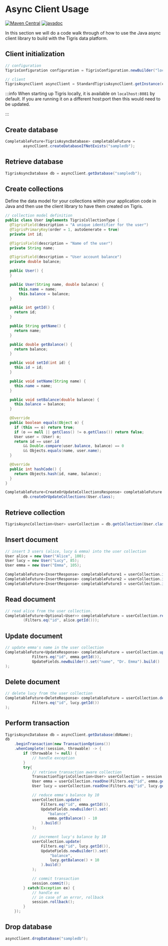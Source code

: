 # Async Client Usage

[![Maven Central](https://img.shields.io/maven-central/v/com.tigrisdata/tigris-client-java)](https://mvnrepository.com/artifact/com.tigrisdata/tigris-client)
[![javadoc](https://javadoc.io/badge2/com.tigrisdata/tigris-client/javadoc.svg)](https://javadoc.io/doc/com.tigrisdata/tigris-client)

In this section we will do a code walk through of how to use the Java async
client library to build with the Tigris data platform.

## Client initialization

```java
// configuration
TigrisConfiguration configuration = TigrisConfiguration.newBuilder("localhost:8081").build();

// client
TigrisAsyncClient asyncClient = StandardTigrisAsyncClient.getInstance(configuration);
```

:::info
When starting up Tigris locally, it is available on `localhost:8081` by
default. If you are running it on a different host:port then this would need
to be updated.

:::

## Create database

```java
CompletableFuture<TigrisAsyncDatabase> completableFuture =
        asyncClient.createDatabaseIfNotExists("sampledb");
```

## Retrieve database

```java
TigrisAsyncDatabase db = asyncClient.getDatabase("sampledb");
```

## Create collections

Define the data model for your collections within your application code in
Java and then use the client library to have them created on Tigris.

```java
// collection model definition
public class User implements TigrisCollectionType {
  @TigrisField(description = "A unique identifier for the user")
  @TigrisPrimaryKey(order = 1, autoGenerate = true)
  private int id;

  @TigrisField(description = "Name of the user")
  private String name;

  @TigrisField(description = "User account balance")
  private double balance;

  public User() {
  }

  public User(String name, double balance) {
      this.name = name;
      this.balance = balance;
  }

  public int getId() {
    return id;
  }

  public String getName() {
    return name;
  }

  public double getBalance() {
    return balance;
  }

  public void setId(int id) {
    this.id = id;
  }

  public void setName(String name) {
    this.name = name;
  }

  public void setBalance(double balance) {
    this.balance = balance;
  }

  @Override
  public boolean equals(Object o) {
    if (this == o) return true;
    if (o == null || getClass() != o.getClass()) return false;
    User user = (User) o;
    return id == user.id
        && Double.compare(user.balance, balance) == 0
        && Objects.equals(name, user.name);
  }

  @Override
  public int hashCode() {
    return Objects.hash(id, name, balance);
  }
}

CompletableFuture<CreateOrUpdateCollectionsResponse> completableFuture =
        db.createOrUpdateCollections(User.class);
```

## Retrieve collection

```java
TigrisAsyncCollection<User> userCollection = db.getCollection(User.class);
```

## Insert document

```java
// insert 3 users (alice, lucy & emma) into the user collection
User alice = new User("Alice", 100);
User lucy = new User("Lucy", 85);
User emma = new User("Emma", 105);

CompletableFuture<InsertResponse> completableFuture1 = userCollection.insert(alice);
CompletableFuture<InsertResponse> completableFuture2 = userCollection.insert(lucy);
CompletableFuture<InsertResponse> completableFuture3 = userCollection.insert(emma);
```

## Read document

```java
// read alice from the user collection.
CompletableFuture<Optional<User>> completableFuture = userCollection.readOne
        (Filters.eq("id", alice.getId()));
```

## Update document

```java
// update emma's name in the user collection
CompletableFuture<UpdateResponse> completableFuture = userCollection.update(
            Filters.eq("id", emma.getId()),
            UpdateFields.newBuilder().set("name", "Dr. Emma").build()
);
```

## Delete document

```java
// delete lucy from the user collection
CompletableFuture<DeleteResponse> completableFuture = userCollection.delete(
            Filters.eq("id", lucy.getId())
);
```

## Perform transaction

```java
TigrisAsyncDatabase db = asyncClient.getDatabase(dbName);
db
    .beginTransaction(new TransactionOptions())
    .whenComplete((session, throwable) -> {
        if (throwable != null) {
            // handle exception
        }
        try{
            // retrieve transaction aware collection
            TransactionTigrisCollection<User> userCollection = session.getCollection(User.class);
            User emma = userCollection.readOne(Filters.eq("id", emma.getId()));
            User lucy = userCollection.readOne(Filters.eq("id", lucy.getId()));

            // reduce emma's balance by 10
            userCollection.update(
                Filters.eq("id", emma.getId()),
                UpdateFields.newBuilder().set(
                   "balance",
                   emma.getBalance() - 10
                ).build()
            );

            // increment lucy's balance by 10
            userCollection.update(
                Filters.eq("id", lucy.getId()),
                UpdateFields.newBuilder().set(
                    "balance",
                    lucy.getBalance() + 10
                ).build()
            );

            // commit transaction
            session.commit();
        } catch(Exception ex) {
            // handle ex
            // in case of an error, rollback
            session.rollback();
        }
    });
```

## Drop database

```java
asyncClient.dropDatabase("sampledb");
```
